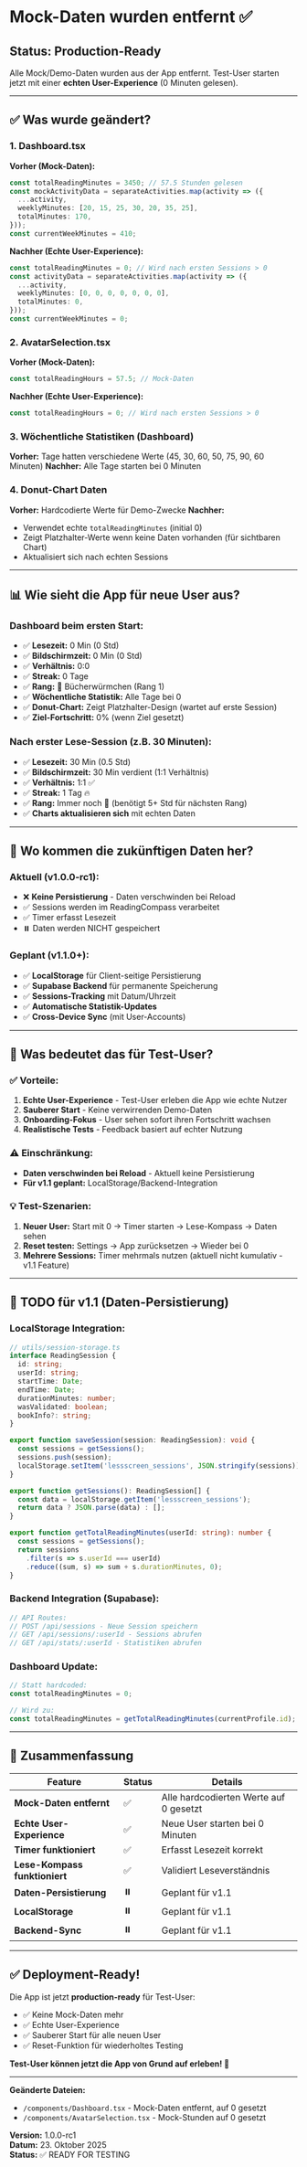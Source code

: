 # Mock-Daten wurden entfernt ✅

## Status: Production-Ready

Alle Mock/Demo-Daten wurden aus der App entfernt. Test-User starten jetzt mit einer **echten User-Experience** (0 Minuten gelesen).

---

## ✅ Was wurde geändert?

### 1. Dashboard.tsx
**Vorher (Mock-Daten):**
```typescript
const totalReadingMinutes = 3450; // 57.5 Stunden gelesen
const mockActivityData = separateActivities.map(activity => ({
  ...activity,
  weeklyMinutes: [20, 15, 25, 30, 20, 35, 25],
  totalMinutes: 170,
}));
const currentWeekMinutes = 410;
```

**Nachher (Echte User-Experience):**
```typescript
const totalReadingMinutes = 0; // Wird nach ersten Sessions > 0
const activityData = separateActivities.map(activity => ({
  ...activity,
  weeklyMinutes: [0, 0, 0, 0, 0, 0, 0],
  totalMinutes: 0,
}));
const currentWeekMinutes = 0;
```

### 2. AvatarSelection.tsx
**Vorher (Mock-Daten):**
```typescript
const totalReadingHours = 57.5; // Mock-Daten
```

**Nachher (Echte User-Experience):**
```typescript
const totalReadingHours = 0; // Wird nach ersten Sessions > 0
```

### 3. Wöchentliche Statistiken (Dashboard)
**Vorher:** Tage hatten verschiedene Werte (45, 30, 60, 50, 75, 90, 60 Minuten)
**Nachher:** Alle Tage starten bei 0 Minuten

### 4. Donut-Chart Daten
**Vorher:** Hardcodierte Werte für Demo-Zwecke
**Nachher:** 
- Verwendet echte `totalReadingMinutes` (initial 0)
- Zeigt Platzhalter-Werte wenn keine Daten vorhanden (für sichtbaren Chart)
- Aktualisiert sich nach echten Sessions

---

## 📊 Wie sieht die App für neue User aus?

### Dashboard beim ersten Start:
- ✅ **Lesezeit:** 0 Min (0 Std)
- ✅ **Bildschirmzeit:** 0 Min (0 Std)
- ✅ **Verhältnis:** 0:0
- ✅ **Streak:** 0 Tage
- ✅ **Rang:** 🐛 Bücherwürmchen (Rang 1)
- ✅ **Wöchentliche Statistik:** Alle Tage bei 0
- ✅ **Donut-Chart:** Zeigt Platzhalter-Design (wartet auf erste Session)
- ✅ **Ziel-Fortschritt:** 0% (wenn Ziel gesetzt)

### Nach erster Lese-Session (z.B. 30 Minuten):
- ✅ **Lesezeit:** 30 Min (0.5 Std)
- ✅ **Bildschirmzeit:** 30 Min verdient (1:1 Verhältnis)
- ✅ **Verhältnis:** 1:1 ✅
- ✅ **Streak:** 1 Tag 🔥
- ✅ **Rang:** Immer noch 🐛 (benötigt 5+ Std für nächsten Rang)
- ✅ **Charts aktualisieren sich** mit echten Daten

---

## 🔄 Wo kommen die zukünftigen Daten her?

### Aktuell (v1.0.0-rc1):
- ❌ **Keine Persistierung** - Daten verschwinden bei Reload
- ✅ Sessions werden im ReadingCompass verarbeitet
- ✅ Timer erfasst Lesezeit
- ⏸️ Daten werden NICHT gespeichert

### Geplant (v1.1.0+):
- ✅ **LocalStorage** für Client-seitige Persistierung
- ✅ **Supabase Backend** für permanente Speicherung
- ✅ **Sessions-Tracking** mit Datum/Uhrzeit
- ✅ **Automatische Statistik-Updates**
- ✅ **Cross-Device Sync** (mit User-Accounts)

---

## 🧪 Was bedeutet das für Test-User?

### ✅ Vorteile:
1. **Echte User-Experience** - Test-User erleben die App wie echte Nutzer
2. **Sauberer Start** - Keine verwirrenden Demo-Daten
3. **Onboarding-Fokus** - User sehen sofort ihren Fortschritt wachsen
4. **Realistische Tests** - Feedback basiert auf echter Nutzung

### ⚠️ Einschränkung:
- **Daten verschwinden bei Reload** - Aktuell keine Persistierung
- **Für v1.1 geplant:** LocalStorage/Backend-Integration

### 💡 Test-Szenarien:
1. **Neuer User:** Start mit 0 → Timer starten → Lese-Kompass → Daten sehen
2. **Reset testen:** Settings → App zurücksetzen → Wieder bei 0
3. **Mehrere Sessions:** Timer mehrmals nutzen (aktuell nicht kumulativ - v1.1 Feature)

---

## 📝 TODO für v1.1 (Daten-Persistierung)

### LocalStorage Integration:
```typescript
// utils/session-storage.ts
interface ReadingSession {
  id: string;
  userId: string;
  startTime: Date;
  endTime: Date;
  durationMinutes: number;
  wasValidated: boolean;
  bookInfo?: string;
}

export function saveSession(session: ReadingSession): void {
  const sessions = getSessions();
  sessions.push(session);
  localStorage.setItem('lessscreen_sessions', JSON.stringify(sessions));
}

export function getSessions(): ReadingSession[] {
  const data = localStorage.getItem('lessscreen_sessions');
  return data ? JSON.parse(data) : [];
}

export function getTotalReadingMinutes(userId: string): number {
  const sessions = getSessions();
  return sessions
    .filter(s => s.userId === userId)
    .reduce((sum, s) => sum + s.durationMinutes, 0);
}
```

### Backend Integration (Supabase):
```typescript
// API Routes:
// POST /api/sessions - Neue Session speichern
// GET /api/sessions/:userId - Sessions abrufen
// GET /api/stats/:userId - Statistiken abrufen
```

### Dashboard Update:
```typescript
// Statt hardcoded:
const totalReadingMinutes = 0;

// Wird zu:
const totalReadingMinutes = getTotalReadingMinutes(currentProfile.id);
```

---

## 🎯 Zusammenfassung

| Feature | Status | Details |
|---------|--------|---------|
| **Mock-Daten entfernt** | ✅ | Alle hardcodierten Werte auf 0 gesetzt |
| **Echte User-Experience** | ✅ | Neue User starten bei 0 Minuten |
| **Timer funktioniert** | ✅ | Erfasst Lesezeit korrekt |
| **Lese-Kompass funktioniert** | ✅ | Validiert Leseverständnis |
| **Daten-Persistierung** | ⏸️ | Geplant für v1.1 |
| **LocalStorage** | ⏸️ | Geplant für v1.1 |
| **Backend-Sync** | ⏸️ | Geplant für v1.1 |

---

## ✅ Deployment-Ready!

Die App ist jetzt **production-ready** für Test-User:
- ✅ Keine Mock-Daten mehr
- ✅ Echte User-Experience
- ✅ Sauberer Start für alle neuen User
- ✅ Reset-Funktion für wiederholtes Testing

**Test-User können jetzt die App von Grund auf erleben! 🎉**

---

**Geänderte Dateien:**
- `/components/Dashboard.tsx` - Mock-Daten entfernt, auf 0 gesetzt
- `/components/AvatarSelection.tsx` - Mock-Stunden auf 0 gesetzt

**Version:** 1.0.0-rc1  
**Datum:** 23. Oktober 2025  
**Status:** ✅ READY FOR TESTING
